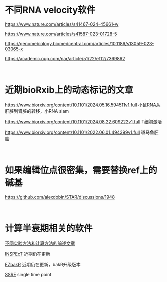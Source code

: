 # 不同RNA velocity软件

https://www.nature.com/articles/s41467-024-45661-w

https://www.nature.com/articles/s41587-023-01728-5

https://genomebiology.biomedcentral.com/articles/10.1186/s13059-023-03065-x

https://academic.oup.com/nar/article/51/22/e112/7369862

</br>

# 近期bioRxib上的动态标记的文章

https://www.biorxiv.org/content/10.1101/2024.05.16.594511v1.full  小鼠RNA从肝脏到肾脏的转移，小RNA slam

https://www.biorxiv.org/content/10.1101/2024.08.22.609222v1.full  T细胞激活

https://www.biorxiv.org/content/10.1101/2022.06.01.494399v1.full  斑马鱼胚胎

</br>

# 如果编辑位点很密集，需要替换ref上的碱基

https://github.com/alexdobin/STAR/discussions/1948

</br>

# 计算半衰期相关的软件

[不同实验方法和计算方法的综述文章](https://pmc.ncbi.nlm.nih.gov/articles/PMC9684954/)

[INSPEcT](https://bioconductor.org/packages/release/bioc/vignettes/INSPEcT/inst/doc/INSPEcT.html)  近期仍在更新

[EZbakR](https://github.com/isaacvock/EZbakR)  近期仍在更新，bakR升级版本

[SSRE](https://github.com/BergmannLab/SingleSampleRNAdynamics)  single time point

